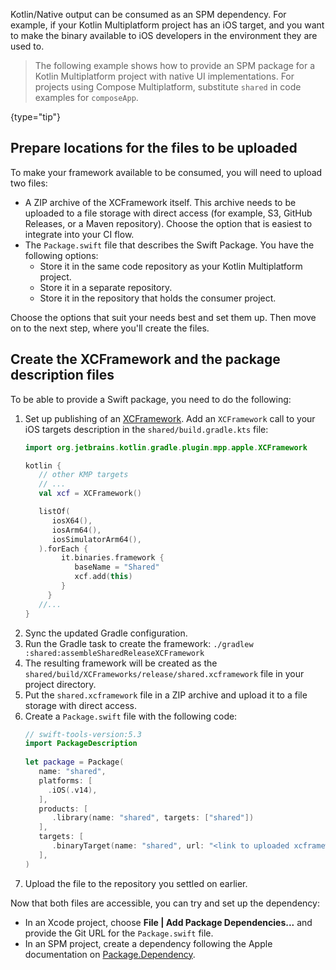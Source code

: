 [//]: # (title: Swift Package Manager overview and setup)

Kotlin/Native output can be consumed as an SPM dependency. For example, if your Kotlin Multiplatform project has
an iOS target, and you want to make the binary available to iOS developers in the environment they are used to.

> The following example shows how to provide an SPM package for a Kotlin Multiplatform project with native UI
> implementations. For projects using Compose Multiplatform, substitute `shared` in code examples for `composeApp`.
>
{type="tip"}

## Prepare locations for the files to be uploaded

To make your framework available to be consumed, you will need to upload two files:
* A ZIP archive of the XCFramework itself. This archive needs to be uploaded to a file storage with direct access (for example,
  S3, GitHub Releases, or a Maven repository). Choose the option that is easiest to integrate into your CI flow.
* The `Package.swift` file that describes the Swift Package. You have the following options:
  * Store it in the same code repository as your Kotlin Multiplatform project.
  * Store it in a separate repository.
  * Store it in the repository that holds the consumer project.

Choose the options that suit your needs best and set them up. Then move on to the next step, where you'll create the files. 

## Create the XCFramework and the package description files

To be able to provide a Swift package, you need to do the following:
1. Set up publishing of an [XCFramework](multiplatform-build-native-binaries.md##build-xcframeworks). Add an `XCFramework`
call to your iOS targets description in the `shared/build.gradle.kts` file:
   ```kotlin
   import org.jetbrains.kotlin.gradle.plugin.mpp.apple.XCFramework
   
   kotlin {
      // other KMP targets
      // ...
      val xcf = XCFramework()
   
      listOf(
         iosX64(),
         iosArm64(),
         iosSimulatorArm64(),
      ).forEach {
           it.binaries.framework {
              baseName = "Shared"
              xcf.add(this)
           }
        }
      //...
   }
   ```
2. Sync the updated Gradle configuration.
3. Run the Gradle task to create the framework: `./gradlew :shared:assembleSharedReleaseXCFramework`
4. The resulting framework will be created as the `shared/build/XCFrameworks/release/shared.xcframework` file in your project directory.
5. Put the `shared.xcframework` file in a ZIP archive and upload it to a file storage with direct access.
6. Create a `Package.swift` file with the following code:
   ```Swift
   // swift-tools-version:5.3
   import PackageDescription
    
   let package = Package(
      name: "shared",
      platforms: [
        .iOS(.v14),
      ],
      products: [
         .library(name: "shared", targets: ["shared"])
      ],
      targets: [
         .binaryTarget(name: "shared", url: "<link to uploaded xcframework zip>")
      ],
   )
   ```
7. Upload the file to the repository you settled on earlier.

Now that both files are accessible, you can try and set up the dependency:
* In an Xcode project, choose **File | Add Package Dependencies...** and provide the Git URL for the `Package.swift` file.
* In an SPM project, create a dependency following the Apple documentation on [Package.Dependency](https://developer.apple.com/documentation/packagedescription/package/dependency).